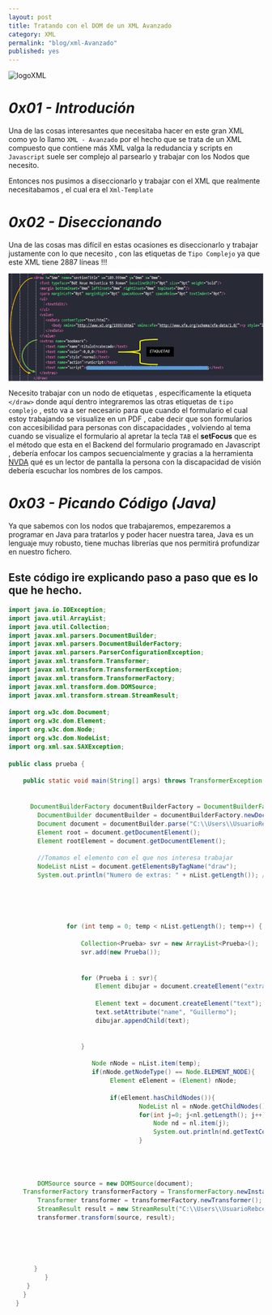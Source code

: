 ```yaml
---
layout: post
title: Tratando con el DOM de un XML Avanzado
category: XML
permalink: "blog/xml-Avanzado"
published: yes
---
```


<img class="differentSize40" src="https://lisia2.files.wordpress.com/2015/02/xml_logo.gif" alt="logoXML" style="margin:auto; display:block;">

# _0x01 - Introdución_

Una de las cosas interesantes que necesitaba hacer en este gran XML como yo lo llamo `XML - Avanzado` por el hecho que se trata de un XML compuesto que contiene más XML valga la redudancia y scripts en `Javascript` suele ser complejo al parsearlo y trabajar con los Nodos que necesito.

Entonces nos pusimos a diseccionarlo y trabajar con el XML que realmente necesitabamos , el cual era el `Xml-Template`


# _0x02 - Diseccionando_

Una de las cosas mas difícil en estas ocasiones es diseccionarlo y trabajar justamente con lo que necesito , con las etiquetas de `Tipo Complejo` ya que este XML tiene 2887 líneas !!!

<img class="differenteSize65" src="/assets/img/xmlEtiquetas.png" alt="LineasXml" style="margin:auto; display:block;">

Necesito trabajar con un nodo de etiquetas , específicamente la etiqueta `</draw>` donde aquí dentro integraremos las otras etiquetas de `tipo complejo` , esto va a ser necesario para que cuando el formulario el cual estoy trabajando se visualize en un PDF , cabe decir que son formularios con accesibilidad para personas con discapacidades , volviendo al tema cuando se visualize el formulario al apretar la tecla `TAB` el **setFocus** que es el método que esta en el Backend del formulario programado en Javascript , debería enfocar los campos secuencialmente y gracias a la herramienta [NVDA](https://nvda.es/) qué es un lector de pantalla la persona con la discapacidad de visión debería escuchar los nombres de los campos. 

# _0x03 - Picando Código (Java)_

Ya que sabemos con los nodos que trabajaremos, empezaremos a programar en Java para tratarlos y poder hacer nuestra tarea, Java es un lenguaje muy robusto, tiene muchas librerías que nos permitirá profundizar en nuestro fichero.

## Este código ire explicando paso a paso que es lo que he hecho.

```java
import java.io.IOException;
import java.util.ArrayList;
import java.util.Collection;
import javax.xml.parsers.DocumentBuilder;
import javax.xml.parsers.DocumentBuilderFactory;
import javax.xml.parsers.ParserConfigurationException;
import javax.xml.transform.Transformer;
import javax.xml.transform.TransformerException;
import javax.xml.transform.TransformerFactory;
import javax.xml.transform.dom.DOMSource;
import javax.xml.transform.stream.StreamResult;

import org.w3c.dom.Document;
import org.w3c.dom.Element;
import org.w3c.dom.Node;
import org.w3c.dom.NodeList;
import org.xml.sax.SAXException;

public class prueba {

	public static void main(String[] args) throws TransformerException, ParserConfigurationException, SAXException, IOException {
		
		
	  DocumentBuilderFactory documentBuilderFactory = DocumentBuilderFactory.newInstance();
		DocumentBuilder documentBuilder = documentBuilderFactory.newDocumentBuilder();
		Document document = documentBuilder.parse("C:\\Users\\UsuarioRebcesp\\Desktop\\prueba.xml");
		Element root = document.getDocumentElement();
		Element rootElement = document.getDocumentElement();
			    
		//Tomamos el elemento con el que nos interesa trabajar
		NodeList nList = document.getElementsByTagName("draw");
		System.out.println("Numero de extras: " + nList.getLength()); //longitud de las etiquetas = 3
			    
			
			    
			    
			    
			    for (int temp = 0; temp < nList.getLength(); temp++) {
			    	
			        Collection<Prueba> svr = new ArrayList<Prueba>();
				    svr.add(new Prueba());
			    	
			    	
			    	for (Prueba i : svr){
			    		Element dibujar = document.createElement("extras");
			    		
			    		Element text = document.createElement("text");
			    		text.setAttribute("name", "Guillermo");
			    		dibujar.appendChild(text);
			    		
			    	    
			    	}
			    	
			    	   Node nNode = nList.item(temp);
			    	   if(nNode.getNodeType() == Node.ELEMENT_NODE){
			            	Element eElement = (Element) nNode;
			            	
			            	if(eElement.hasChildNodes()){
			            			NodeList nl = nNode.getChildNodes();
			            			for(int j=0; j<nl.getLength(); j++){
			            				Node nd = nl.item(j);
			            				System.out.println(nd.getTextContent());
			            			}
			            			
			            	
			            	

		DOMSource source = new DOMSource(document);
    TransformerFactory transformerFactory = TransformerFactory.newInstance();
		Transformer transformer = transformerFactory.newTransformer();
		StreamResult result = new StreamResult("C:\\Users\\UsuarioRebcesp\\Desktop\\prueba.xml");
		transformer.transform(source, result);
			    	
			    	
						    
					    	  
			    	
       }
		  }
     }
    }
  }
```



